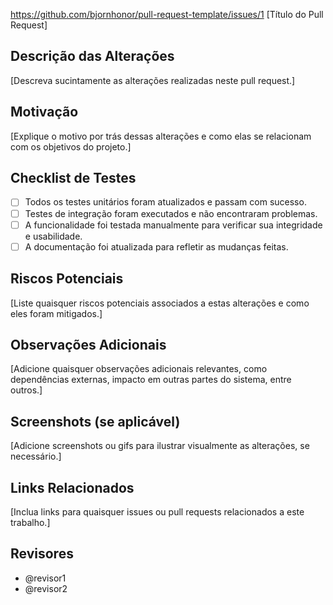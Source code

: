 https://github.com/bjornhonor/pull-request-template/issues/1
[Título do Pull Request]
## Descrição das Alterações
[Descreva sucintamente as alterações realizadas neste pull request.]
## Motivação
[Explique o motivo por trás dessas alterações e como elas se relacionam com os objetivos
do projeto.]
## Checklist de Testes
- [ ] Todos os testes unitários foram atualizados e passam com sucesso.
- [ ] Testes de integração foram executados e não encontraram problemas.
- [ ] A funcionalidade foi testada manualmente para verificar sua integridade e usabilidade.
- [ ] A documentação foi atualizada para refletir as mudanças feitas.
## Riscos Potenciais
[Liste quaisquer riscos potenciais associados a estas alterações e como eles foram
mitigados.]
## Observações Adicionais
[Adicione quaisquer observações adicionais relevantes, como dependências externas,
impacto em outras partes do sistema, entre outros.]
## Screenshots (se aplicável)
[Adicione screenshots ou gifs para ilustrar visualmente as alterações, se necessário.]
## Links Relacionados
[Inclua links para quaisquer issues ou pull requests relacionados a este trabalho.]
## Revisores
- @revisor1
- @revisor2
